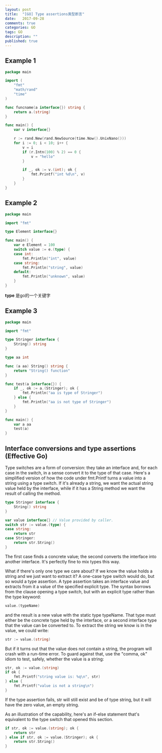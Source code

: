 ```yaml
---
layout: post
title:  "[GO] Type assertions类型断言"
date:   2017-09-28
comments: true
categories: GO
tags: GO 
description: ""
published: true
---
```



## Example 1

```go
package main

import (
	"fmt"
	"math/rand"
	"time"
)

func funcname(a interface{}) string {
	return a.(string)
}

func main() {
	var v interface{}

	r := rand.New(rand.NewSource(time.Now().UnixNano()))
	for i := 0; i < 10; i++ {
		v = i
		if (r.Intn(100) % 2) == 0 {
			v = "hello"
		}

		if _, ok := v.(int); ok {
			fmt.Printf("int %d\n", v)
		}
	}
}
```

## Example 2

```go
package main

import "fmt"

type Element interface{}

func main() {
	var e Element = 100
	switch value := e.(type) {
	case int:
		fmt.Println("int", value)
	case string:
		fmt.Println("string", value)
	default:
		fmt.Println("unknown", value)
	}
}
```

**type** 是go的一个关键字


## Example 3

```go
package main

import "fmt"

type Stringer interface {
	String() string
}

type aa int

func (a aa) String() string {
	return "String() function"
}

func test(a interface{}) {
	if _, ok := a.(Stringer); ok {
		fmt.Println("aa is type of Stringer")
	} else {
		fmt.Println("aa is not type of Stringer")
	}
}

func main() {
	var a aa
	test(a)
}
```


## Interface conversions and type assertions (Effective Go)

Type switches are a form of conversion: they take an interface and, for each case in the switch, in a sense convert it to the type of that case. Here's a simplified version of how the code under fmt.Printf turns a value into a string using a type switch. If it's already a string, we want the actual string value held by the interface, while if it has a String method we want the result of calling the method.

```go
type Stringer interface {
    String() string
}

var value interface{} // Value provided by caller.
switch str := value.(type) {
case string:
    return str
case Stringer:
    return str.String()
}
```

The first case finds a concrete value; the second converts the interface into another interface. It's perfectly fine to mix types this way.

What if there's only one type we care about? If we know the value holds a string and we just want to extract it? A one-case type switch would do, but so would a type assertion. A type assertion takes an interface value and extracts from it a value of the specified explicit type. The syntax borrows from the clause opening a type switch, but with an explicit type rather than the type keyword:

```go
value.(typeName)
```

and the result is a new value with the static type typeName. That type must either be the concrete type held by the interface, or a second interface type that the value can be converted to. To extract the string we know is in the value, we could write:

```go
str := value.(string)
```

But if it turns out that the value does not contain a string, the program will crash with a run-time error. To guard against that, use the "comma, ok" idiom to test, safely, whether the value is a string:

```go
str, ok := value.(string)
if ok {
    fmt.Printf("string value is: %q\n", str)
} else {
    fmt.Printf("value is not a string\n")
}
```

If the type assertion fails, str will still exist and be of type string, but it will have the zero value, an empty string.

As an illustration of the capability, here's an if-else statement that's equivalent to the type switch that opened this section.

```go
if str, ok := value.(string); ok {
    return str
} else if str, ok := value.(Stringer); ok {
    return str.String()
}
```

